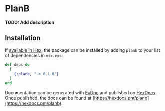 # PlanB

**TODO: Add description**

## Installation

If [available in Hex](https://hex.pm/docs/publish), the package can be installed
by adding `planb` to your list of dependencies in `mix.exs`:

```elixir
def deps do
  [
    {:planb, "~> 0.1.0"}
  ]
end
```

Documentation can be generated with [ExDoc](https://github.com/elixir-lang/ex_doc)
and published on [HexDocs](https://hexdocs.pm). Once published, the docs can
be found at [https://hexdocs.pm/planb](https://hexdocs.pm/planb).

